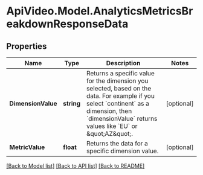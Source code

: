 # ApiVideo.Model.AnalyticsMetricsBreakdownResponseData

## Properties

Name | Type | Description | Notes
------------ | ------------- | ------------- | -------------
**DimensionValue** | **string** | Returns a specific value for the dimension you selected, based on the data. For example if you select &#x60;continent&#x60; as a dimension, then &#x60;dimensionValue&#x60; returns values like &#x60;EU&#x60; or \&quot;AZ\&quot;. | [optional] 
**MetricValue** | **float** | Returns the data for a specific dimension value. | [optional] 

[[Back to Model list]](../README.md#documentation-for-models) [[Back to API list]](../README.md#documentation-for-api-endpoints) [[Back to README]](../README.md)

